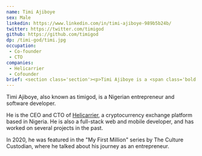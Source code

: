 ```yaml
---
name: Timi Ajiboye
sex: Male
linkedin: https://www.linkedin.com/in/timi-ajiboye-989b5b24b/
twitter: https://twitter.com/timigod
github: https://github.com/timigod
dp: /timi-god/timi.jpg
occupation:
 - Co-founder
 - CTO
companies:
 - Helicarrier
 - Cofounder
brief: <section class='section'><p>Timi Ajiboye is a <span class='bold'>Co-founder</span> and <span class='bold'>CTO</span> at Helicarrier, a company that helps African businesses accept payments from anywhere in the world. He is also the co-founder of Helicarrier, a cryptocurrency exchange for Africa. He is a <span class='bold'>Y Combinator</span> alumni and has been featured on <span class='bold'>Forbes</span> 30 under 30 list.</p></section>
---
```


<section class='section'>
<p>
Timi Ajiboye, also known as timigod, is a Nigerian entrepreneur and software developer.</p>
<p>
He is the CEO and CTO of <a href='https://helicarrier.studio/'>Helicarrier</a>, a cryptocurrency exchange platform based in Nigeria. He is also a full-stack web and mobile developer, and has worked on several projects in the past.</p>
<p>In 2020, he was featured in the "My First Million" series by The Culture Custodian, where he talked about his journey as an entrepreneur.
</p>
</section>
